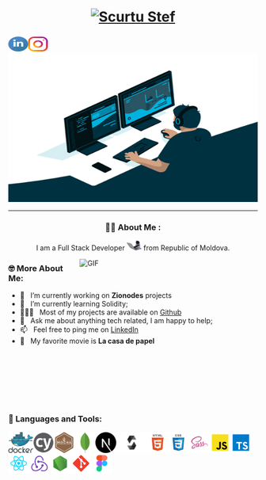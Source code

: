 <h1 align="center">
  <a href="https://git.io/typing-svg">
    <img alt="Scurtu Stef" src="https://readme-typing-svg.herokuapp.com/?lines=Hello,+There!+👋;This+is+Stef....;Nice+to+meet+you!&center=true&size=30">
  </a>
</h1>

<h3>
<a href='https://www.linkedin.com/in/skstef/'><img align='left' alt="_skstef linkedin" src="https://raw.githubusercontent.com/skstef/skstef/main/assets/linkedin.svg" height="30" width="40"/></a>
<a href='https://www.instagram.com/_skstef/'><img align='left' alt="_skstef instagram" src="https://raw.githubusercontent.com/skstef/skstef/main/assets/instagram.svg"  height="30" width="40"/></a>
</h3>
<br/>
<br/>

<div align="center">
  <img src="https://raw.githubusercontent.com/skstef/skstef/main/assets/coder.gif" width="600" height="300"/>

---

### :man_technologist: About Me :

I am a Full Stack Developer <img src="https://raw.githubusercontent.com/skstef/skstef/main/assets/cat-coder.gif" width="30"> from Republic of Moldova.

</div>

<img align="right" alt="GIF" src="https://raw.githubusercontent.com/rahul-jha98/rahul-jha98/main/techstack.gif" width="360px"/>

### 🤓 More About Me:

- 🔭 &nbsp; I’m currently working on **Zionodes** projects
- 🌱 &nbsp; I’m currently learning Solidity;
- 👨🏻‍💻 &nbsp; Most of my projects are available on [Github](https://github.com/skstef?tab=repositories)
- 💬 &nbsp; Ask me about anything tech related, I am happy to help;
- 📫 &nbsp; Feel free to ping me on [LinkedIn](https://www.linkedin.com/in/skstef/)
- 🚨 &nbsp; My favorite movie is **La casa de papel**

<br>
<br>
<br>
<br>
<br>
<br>

### 🔨 Languages and Tools:

<a href="https://www.docker.com/" target="_blank"> <img align="left" alt="Docker" height ="42px"  src="https://raw.githubusercontent.com/skstef/skstef/main/assets/docker.svg"> </a>

<a href="https://www.cypress.io/" target="_blank"> <img align="left" alt="Cypress" height ="42px"  src="https://raw.githubusercontent.com/skstef/skstef/main/assets/cypress.svg"> </a>

<a href="https://mochajs.org/" target="_blank"> <img align="left" alt="Mocha" height ="42px"  src="https://raw.githubusercontent.com/skstef/skstef/main/assets/mocha.svg"> </a>

<a href="https://www.mongodb.com/" target="_blank"> <img align="left" alt="MongoDb" height ="42px"  src="https://raw.githubusercontent.com/skstef/skstef/main/assets/mongodb.svg"> </a>

<a href="https://nextjs.org/" target="_blank"> <img align="left" alt="Next.js" height ="42px"  src="https://raw.githubusercontent.com/skstef/skstef/main/assets/nextjs.svg"> </a>

<a href="https://docs.soliditylang.org/en/v0.8.17/" target="_blank"> <img align="left" alt="Solidity" height ="42px"  src="https://raw.githubusercontent.com/skstef/skstef/main/assets/solidity.svg"> </a>

<a href="https://www.w3schools.com/html/" target="_blank"> <img align="left" alt="HTML" height ="42px"  src="https://raw.githubusercontent.com/skstef/skstef/main/assets/html.svg"> </a>

<a href="https://www.w3schools.com/css/" target="_blank"> <img align="left" alt="CSS" height ="42px"  src="https://raw.githubusercontent.com/skstef/skstef/main/assets/css.svg"> </a>

<a href="https://sass-lang.com/" target="_blank"> <img align="left" alt="SASS" height ="42px"  src="https://raw.githubusercontent.com/skstef/skstef/main/assets/sass.svg"> </a>

<a href="https://developer.mozilla.org/en-US/docs/Web/JavaScript" target="_blank"> <img align="left" alt="JavaScript" height ="42px"  src="https://raw.githubusercontent.com/skstef/skstef/main/assets/javascript.svg"> </a>

<a href="https://www.typescriptlang.org/" target="_blank"><img align="left" alt="Typescirpt" height ="42px" src="https://raw.githubusercontent.com/skstef/skstef/main/assets/typescript.svg"></a>

<a href="https://reactjs.org/" target="_blank"> <img align="left" alt="React" height ="42px" src="https://raw.githubusercontent.com/skstef/skstef/main/assets/react.svg"></a>

<a href="https://redux.js.org/" target="_blank"> <img align="left" alt="Redux" height ="42px" src="https://raw.githubusercontent.com/skstef/skstef/main/assets/redux.svg"></a>

<a href="https://nodejs.org" target="_blank"><img align="left" alt="Node.js" height ="42px" src="https://raw.githubusercontent.com/skstef/skstef/main/assets/node.svg"></a>

<a href="https://git-scm.com/" target="_blank"> <img src="https://raw.githubusercontent.com/skstef/skstef/main/assets/git-scm.svg" align="left" alt="git" height='42px'/> </a>

<a href="https://www.figma.com/" target="_blank"> <img src="https://raw.githubusercontent.com/skstef/skstef/main/assets/figma.svg" alt="figma" height='42px'/> </a>
